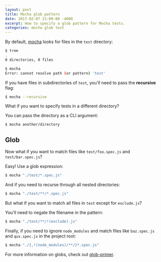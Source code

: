 ```yaml
---
layout: post
title: Mocha glob pattern
date: 2017-02-07 21:09:00 -4000
excerpt: How to specify a glob pattern for Mocha tests.
categories: mocha glob test
---
```


By default, [mocha](https://mochajs.org) looks for files in the `test` directory:

```sh
$ tree
.
0 directories, 0 files
```

```sh
$ mocha
Error: cannot resolve path (or pattern) 'test'
```

If you have files in subdirectories of `test`, you'll need to pass the **recursive** flag:

```sh
$ mocha --recursive
```

What if you want to specify tests in a different directory?

You can pass the directory as a CLI argument:

```sh
$ mocha another/directory
```

## Glob

Now what if you want to match files like `test/foo.spec.js` and `test/bar.spec.js`?

Easy! Use a glob expression:

```sh
$ mocha "./test/*.spec.js"
```

And if you need to recurse through all nested directories:

```sh
$ mocha "./test/**/*.spec.js"
```

But what if you want to match all files in `test` except for `exclude.js`?

You'll need to negate the filename in the pattern:

```sh
$ mocha "./test/**/!(exclude).js"
```

Finally, if you need to ignore `node_modules` and match files like `baz.spec.js` and `qux.spec.js` in the project root:

```sh
$ mocha "./{,!(node_modules)/**/}*.spec.js"
```

For more information on globs, check out [glob-primer](https://github.com/isaacs/node-glob#glob-primer).
